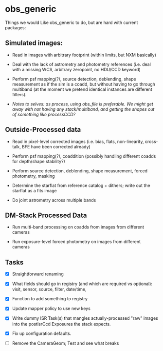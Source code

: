 # obs_generic

Things we would Like obs_generic to do, but are hard with current packages:

## Simulated images:

* Read in images with arbitrary footprint (within limits, but NXM basically)

* Deal with the lack of astrometry and photometry references (i.e. deal with a missing WCS, arbitrary zeropoint, no HDU/CCD keyword)

* Perform psf mapping(?), source detection, deblending, shape measurement as if the sim is a coadd, but without having to go through multiband (at the moment we pretend identical instances are different filters).

* *Notes to selves: as process, using obs_file is preferable. We might get away with not having any stack/multiband, and getting the shapes out of something like processCCD?*


## Outside-Processed data

* Read in pixel-level corrected images (i.e. bias, flats, non-linearity, cross-talk, BFE have been corrected already)

* Perform psf mapping(?), coaddition (possibly handling different coadds for depth/shape stability?)

* Perform source detection, deblending, shape measurement, forced photometry, masking

* Determine the starflat from reference catalog + dithers; write out the starflat as a fits image 

* Do joint astrometry across multiple bands


## DM-Stack Processed Data

* Run multi-band processing on coadds from images from different cameras

* Run exposure-level forced photometry on images from different cameras


## Tasks

- [x] Straightforward renaming

- [x] What fields should go in registry (and which are required vs optional): visit, sensor, source, filter, date/time,

- [x] Function to add something to registry

- [x] Update mapper policy to use new keys

- [x] Write dummy ISR Task(s) that mangles actually-processed "raw" images into the postIsrCcd Exposures the stack expects.

- [x] Fix up configuration defaults.

- [ ] Remove the CameraGeom; Test and see what breaks
